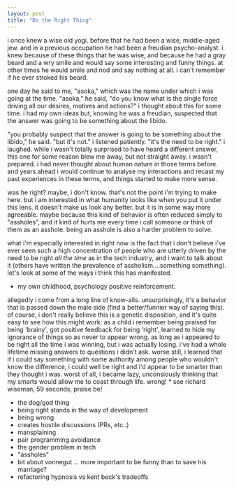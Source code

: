 ```yaml
---
layout: post
title: "Do the Right Thing"
---
```


i once knew a wise old yogi. before that he had been a wise,
middle-aged jew. and in a previous occupation he had been a freudian
psycho-analyst. i knew because of these things that he was wise, and
because he had a gray beard and a wry smile and would say some
interesting and funny things. at other times he would smile and nod
and say nothing at all. i can't remember if he ever stroked his beard.

one day he said to me, "asoka," which was the name under which i was
going at the time. "asoka," he said, "do you know what is the single
force driving all our desires, motives and actions?" i thought about
this for some time. i had my own ideas but, knowing he was a freudian,
suspected that the answer was going to be something about the libido.

"you probably suspect that the answer is going to be something about
the libido," he said. "but it's not." i listened patiently. "it's the
need to be right." i laughed. while i wasn't totally surprised to have
heard a different answer, this one for some reason blew me away, but
not straight away. i wasn't prepared. i had never thought about human
nature in those terms before. and years ahead i would continue to
analyse my interactions and recast my past experiences in these terms,
and things started to make more sense.

was he right? maybe, i don't know. that's not the point i'm trying to
make here. but i am interested in what humanity looks like when you
put it under this lens. it doesn't make us look any better. but it is
in some way more agreeable. maybe because this kind of behavior is
often reduced simply to "assholes", and it kind of hurts me every time
i call someone or think of them as an asshole. being an asshole is
also a harder problem to solve.

what i'm especially interested in right now is the fact that i don't
believe i've ever seen such a high concentration of people who are
utterly driven by the need to be right _all the time_ as in the tech
industry, and i want to talk about it (others have written the
prevalence of assholism....something something). let's look at some of
the ways i think this has manifested.



* my own childhood, psychology positive reinforcement.

allegedly i come from a long line of know-alls. unsurprisingly, it's a
behavior that is passed down the male side (find a better/funnier way
of saying this). of course, i don't really believe this is a genetic
disposition, and it's quite easy to see how this might work: as a
child i remember being praised for being 'brainy', got positive
feedback for being 'right', learned to hide my ignorance of things so
as never to appear wrong. as long as i appeared to be right all the
time i was winning, but i was actually losing. i've had a whole
lifetime missing answers to questions i didn't ask. worse still, i
learned that if i could say something with some authority among people
who wouldn't know the difference, i could well be right and i'd appear
to be smarter than they thought i was. worst of all, i became lazy,
unconsiously thinking that my smarts would allow me to coast through
life. wrong! * see richard wiseman, 59 seconds, praise be!

* the dog/god thing
* being right stands in the way of development
* being wrong
* creates hostile discussions (PRs, etc..)
* mansplaining
* pair programming avoidance
* the gender problem in tech
* "assholes"
* bit about vonnegut ... more important to be funny than to save his marriage?
* refactoring hypnosis vs kent beck's tradeoffs
